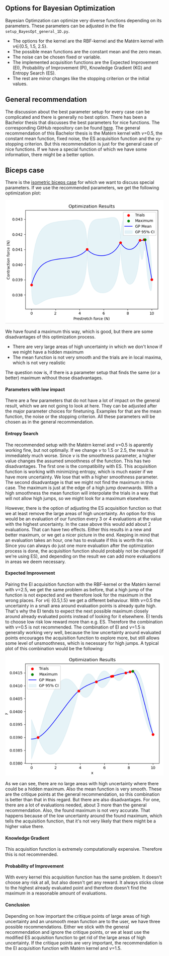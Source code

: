 ## Options for Bayesian Optimization
Bayesian Optimzation can optimize very diverse functions depending on its parameters. These parameters can be adjusted in the file ```setup_BayesOpt_general_1D.py```. 

- The options for the kernel are the RBF-kernel and the Matérn kernel with $\nu\in${0.5, 1.5, 2.5}.
- The possible mean functions are the constant mean and the zero mean.
- The noise can be chosen fixed or variable.
- The implemented acquisition functions are the Expected Improvement (EI), Probability of Improvement (PI), Knowledge Gradient (KG) and Entropy Search (ES).
- The rest are minor changes like the stopping criterion or the initial values.

## General recommendation
The discussion about the best parameter setup for every case can be complicated and there is generally no best option. There has been a Bachelor thesis that discusses the best parameters for nice functions. The corresponding GitHub repository can be found [here](https://github.com/opendihu/optimization/releases/tag/Bachelor-thesis). The general recommendation of this Bachelor thesis is the Matérn kernel with $\nu$=0.5, the constant mean function, fixed noise, the ES acquisition function and the xy-stopping criterion. But this recommendation is just for the general case of nice functions. If we have a special function of which we have some information, there might be a better option.

## Biceps case
There is the [isometric biceps case](../opendihu_examples/isometric_contraction/biceps_muscle/) for which we want to discuss special parameters. If we use the recommended parameters, we get the following optimization plot: 

![](../figures/isometric_biceps.png)

We have found a maximum this way, which is good, but there are some disadvantages of this optimization process.
- There are very large areas of high uncertainty in which we don't know if we might have a hidden maximum
- The mean function is not very smooth and the trials are in local maxima, which is not very realistic

The question now is, if there is a parameter setup that finds the same (or a better) maximum without those disadvantages.

#### Parameters with low impact
There are a few parameters that do not have a lot of impact on the general result, which we are not going to look at here. They can be adjusted after the major parameter choices for finetuning. Examples for that are the mean function, the noise or the stopping criterion. All these parameters will be chosen as in the general recommendation.

#### Entropy Search
The recommended setup with the Matérn kernel and $\nu$=0.5 is aparently working fine, but not optimally. If we change $\nu$ to 1.5 or 2.5, the result is immediately much worse. Since $\nu$ is the smoothness parameter, a higher value changes the assumed smoothness of the function. This has two disadvantages. The first one is the compatibility with ES. This acquisition function is working with minimizing entropy, which is much easier if we have more uncertainty. We lose that with a higher smoothness parameter. The second disadvantage is that we might not find the maximum in this case. The maximum is just at the edge of a high jump downwards. With a high smoothness the mean function will interpolate the trials in a way that will not allow high jumps, so we might look for a maximum elsewhere.

However, there is the option of adjusting the ES acquisition function so that we at least remove the large areas of high uncertainty. An option for this would be an evaluation of our function every 3 or 4 evaluations at the value with the highest uncertainty. In the case above this would add about 2 evaluations. That can have two effects. Either this results in a new and better maximum, or we get a nicer picture in the end. Keeping in mind that an evaluation takes an hour, one has to evaluate if this is worth the risk. Since you can always do just one more evaluation after the optimization process is done, the acquisition function should probably not be changed (if we're using ES), and depending on the result we can add more evaluations in areas we deem necessary.

#### Expected Improvement
Pairing the EI acquisition function with the RBF-kernel or the Matérn kernel with $\nu$=2.5, we get the same problem as before, that a high jump of the function is not expected and we therefore look for the maximum in the wrong places. For $\nu\in$ {0.5,1.5} we get a different behaviour. With $\nu$=0.5 the uncertainty in a small area around evaluation points is already quite high. That's why the EI tends to expect the next possible maximum closely around already evaluated points instead of looking for it elsewhere. EI tends to choose low risk low reward more than e.g. ES. Therefore the combination with $\nu$=0.5 is not recommended. The combination of EI and $\nu$=1.5 is generally working very well, because the low uncertainty around evaluated points encourages the acquisition function to explore more, but still allows some level of unsmoothness, which is necessary for high jumps. A typical plot of this combination would be the following:

![](../figures/EI_matern_1.5.png)

As we can see, there are no large areas with high uncertainty where there could be a hidden maximum. Also the mean function is very smooth. These are the critique points at the general recommendation, so this combination is better than that in this regard. But there are also disadvantages. For one, there are a lot of evaluations needed, about 3 more than the general recommendation. Also, the found maximum is not very accurate. That happens because of the low uncertainty around the found maximum, which tells the acquisition function, that it's not very likely that there might be a higher value there.

#### Knowledge Gradient
This acquisition function is extremely computationally expensive. Therefore this is not recommended.

#### Probability of Improvement
With every kernel this acquisition function has the same problem. It doesn't choose any risk at all, but also doesn't get any reward. It always sticks close to the highest already evaluated point and therefore doesn't find the maximum in a reasonable amount of evaluations.

#### Conclusion
Depending on how important the critique points of large areas of high uncertainty and an unsmooth mean function are to the user, we have three possible rocommendations. Either we stick with the general recommendation and ignore the critique points, or we at least use the modified ES acquisition function to get rid of the large areas of high uncertainty. If the critique points are very important, the recommendation is the EI acquisition function with Matérn kernel and $\nu$=1.5.
